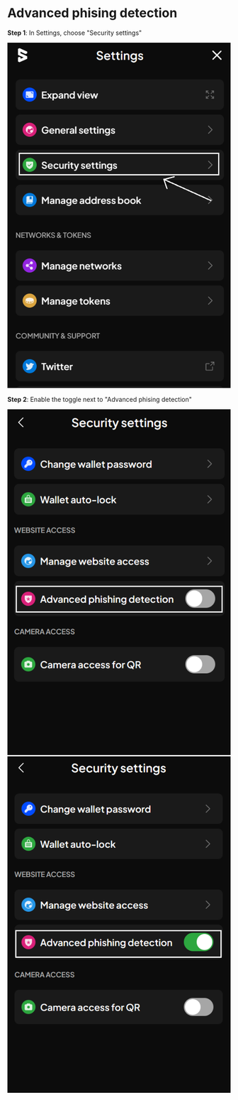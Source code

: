 # Advanced phising detection

**Step 1**: In Settings, choose "Security settings"

![](<../.gitbook/assets/Screenshot 2023-07-06 170342.png>)

**Step 2**: Enable the toggle next to "Advanced phising detection"

![](<../.gitbook/assets/Screenshot 2023-07-06 170424.png>) ![](<../.gitbook/assets/Screenshot 2023-07-06 170440.png>)
